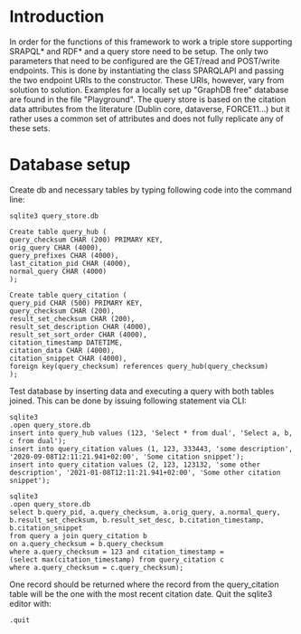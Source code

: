 # Introduction
In order for the functions of this framework to work a triple store supporting SRAPQL* and RDF* and a query store need to be setup. The only two parameters that need to be configured are the GET/read and POST/write endpoints. This is done by instantiating the class SPARQLAPI and passing the two endpoint URIs to the constructor. These URIs, however, vary from solution to solution. Examples for a locally set up "GraphDB free" database are found in the file "Playground". 
The query store is based on the citation data attributes from the literature (Dublin core, dataverse, FORCE11...) but it rather uses a common set of attributes and does not fully replicate any of these sets.

# Database setup
Create db and necessary tables by typing following code into the command line:

    sqlite3 query_store.db 

    Create table query_hub (
    query_checksum CHAR (200) PRIMARY KEY,
    orig_query CHAR (4000),
    query_prefixes CHAR (4000),
    last_citation_pid CHAR (4000),
    normal_query CHAR (4000)
    );

    Create table query_citation (
    query_pid CHAR (500) PRIMARY KEY,
    query_checksum CHAR (200),
    result_set_checksum CHAR (200),
    result_set_description CHAR (4000),
    result_set_sort_order CHAR (4000),
    citation_timestamp DATETIME,
    citation_data CHAR (4000),
    citation_snippet CHAR (4000),
    foreign key(query_checksum) references query_hub(query_checksum)
    );


Test database by inserting data and executing a query with both tables joined. This can be done by issuing following statement via CLI:

    sqlite3
    .open query_store.db
    insert into query_hub values (123, 'Select * from dual', 'Select a, b, c from dual');
    insert into query_citation values (1, 123, 333443, 'some description', '2020-09-08T12:11:21.941+02:00', 'Some citation snippet');
    insert into query_citation values (2, 123, 123132, 'some other description', '2021-01-08T12:11:21.941+02:00', 'Some other citation snippet');

    sqlite3
    .open query_store.db
    select b.query_pid, a.query_checksum, a.orig_query, a.normal_query,
    b.result_set_checksum, b.result_set_desc, b.citation_timestamp, b.citation_snippet
    from query a join query_citation b
    on a.query_checksum = b.query_checksum
    where a.query_checksum = 123 and citation_timestamp =
    (select max(citation_timestamp) from query_citation c
    where a.query_checksum = c.query_checksum);

One record should be returned where the record from the query_citation table will be the one with the most recent citation date.
Quit the sqlite3 editor with:

    .quit
